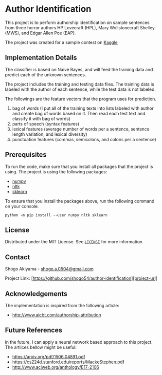 # Author Identification

This project is to perform authorship identification on sample sentences from three horror authors HP Lovecraft (HPL), Mary Wollstonecraft Shelley (MWS), and Edgar Allen Poe (EAP).

The project was created for a sample contest on [Kaggle](https://www.kaggle.com/c/spooky-author-identification)




<!-- implementation details -->
## Implementation Details

The classifier is based on Naive Bayes, and will feed the training data and predict each of the unknown sentences.

The project includes the training and testing data files. 
The training data is labeled with the author of each sentence, while the test data is not labeled.

The followings are the feature vectors that the program uses for prediction.
1. bag of words (I put all of the training texts into lists labeled with author and create bag of words based on it. Then read each test text and classify it with bag of words)
2. parts of speech (syntax features)
3. lexical features (average number of words per a sentence, sentence length variation, and lexical diversity)
4. punctuation features  (commas, semicolons, and colons per a sentence)



<!-- Prerequisites -->
## Prerequisites

To run the code, make sure that you install all packages that the project is using. The project is using the following packages: 
- [numpy][numpy-url]
- [nltk][nltk-url]
- [sklearn][sklearn-url]

To ensure that you install the packages above, run the following command on your console: 

```python -m pip install --user numpy nltk sklearn```



<!-- LICENSE -->
## License

Distributed under the MIT License. See [`LICENSE`][license-url] for more information.



<!-- CONTACT -->
## Contact

Shogo Akiyama - shogo.a.0504@gmail.com

Project Link: [https://github.com/shogo54/author-identification][project-url]



<!-- Acknowledgements -->
## Acknowledgements

The implementation is inspired from the following article:<br/>
- http://www.aicbt.com/authorship-attribution



<!-- Future References -->
## Future References

in the future, I can apply a neural network based approach to this project. 
The artilces bellow might be useful:<br/>
- https://arxiv.org/pdf/1506.04891.pdf
- https://cs224d.stanford.edu/reports/MackeStephen.pdf
- http://www.aclweb.org/anthology/E17-2106



<!-- MARKDOWN LINKS & IMAGES -->
[project-url]: https://github.com/shogo54/author-identification/
[license-url]: LICENSE
[numpy-url]: https://numpy.org/
[sklearn-url]: https://scikit-learn.org/
[nltk-url]: https://www.nltk.org/
